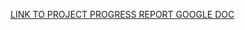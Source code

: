 

[LINK TO PROJECT PROGRESS REPORT GOOGLE DOC](https://docs.google.com/document/d/1E6EhFJ1e-O0bpRLQCcRHGResoojcL_xrNOgU17DAMLk/edit?usp=sharing)